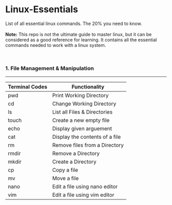# Linux-Essentials
List of all essential linux commands. The 20% you need to know. <br><br>
**Note:** This repo is not the ultimate guide to master linux, but it can be considered as a good reference for learning. It contains all the essential commands needed to work with a linux system.

<br>

### 1. File Management & Manipulation
<hr>

Terminal Codes  | Functionality
------------- | -------------
pwd  | Print Working Directory
cd | Change Working Directory
ls | List all Files & Directories
touch | Create a new empty file
echo | Display given arguement
cat | Display the contents of a file
rm | Remove files from a Directory
rmdir | Remove a Directory
mkdir | Create a Directory
cp | Copy a file
mv | Move a file
nano | Edit a file using nano editor
vim | Edit a file using vim editor

